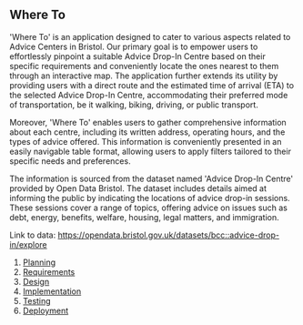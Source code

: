 ## Where To


'Where To' is an application designed to cater to various aspects related to Advice Centers in Bristol. Our primary goal is to empower users to effortlessly pinpoint a suitable Advice Drop-In Centre based on their specific requirements and conveniently locate the ones nearest to them through an interactive map. The application further extends its utility by providing users with a direct route and the estimated time of arrival (ETA) to the selected Advice Drop-In Centre, accommodating their preferred mode of transportation, be it walking, biking, driving, or public transport.

Moreover, 'Where To' enables users to gather comprehensive information about each centre, including its written address, operating hours, and the types of advice offered. This information is conveniently presented in an easily navigable table format, allowing users to apply filters tailored to their specific needs and preferences.


The information is sourced from the dataset named 'Advice Drop-In Centre' provided by Open Data Bristol. The dataset includes details aimed at informing the public by indicating the locations of advice drop-in sessions. These sessions cover a range of topics, offering advice on issues such as debt, energy, benefits, welfare, housing, legal matters, and immigration.

Link to data: https://opendata.bristol.gov.uk/datasets/bcc::advice-drop-in/explore




1. [Planning](docs/planning.md)
2. [Requirements](docs/requirements.md)
3. [Design](docs/design.md)
4. [Implementation](docs/implementation.md)
5. [Testing](docs/testing.md)
6. [Deployment](docs/deployment.md)
